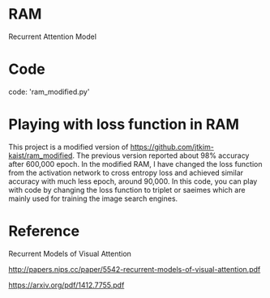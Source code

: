 # RAM
Recurrent Attention Model 
# Code
code: 'ram_modified.py'
# Playing with loss function in RAM 
This project is a modified version of https://github.com/jtkim-kaist/ram_modified. The previous version reported about 98% accuracy 
after 600,000 epoch. In the modified RAM, I have changed the loss function from the activation network to cross entropy loss 
and achieved similar accuracy with much less epoch, around  90,000. In this code, you can play with code by changing the loss function 
to triplet or saeimes which are mainly used for training the image search engines.

# Reference
Recurrent Models of Visual Attention

http://papers.nips.cc/paper/5542-recurrent-models-of-visual-attention.pdf

https://arxiv.org/pdf/1412.7755.pdf
